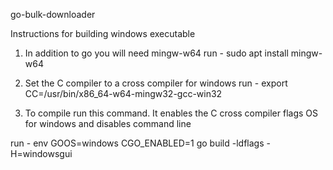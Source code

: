 go-bulk-downloader

Instructions for building windows executable

1. In addition to go you will need mingw-w64
run - sudo apt install mingw-w64

2. Set the C compiler to a cross compiler for windows 
run - export CC=/usr/bin/x86_64-w64-mingw32-gcc-win32

3. To compile run this command. It enables the C cross compiler flags OS for windows and disables command line

run - env GOOS=windows CGO_ENABLED=1 go build -ldflags -H=windowsgui